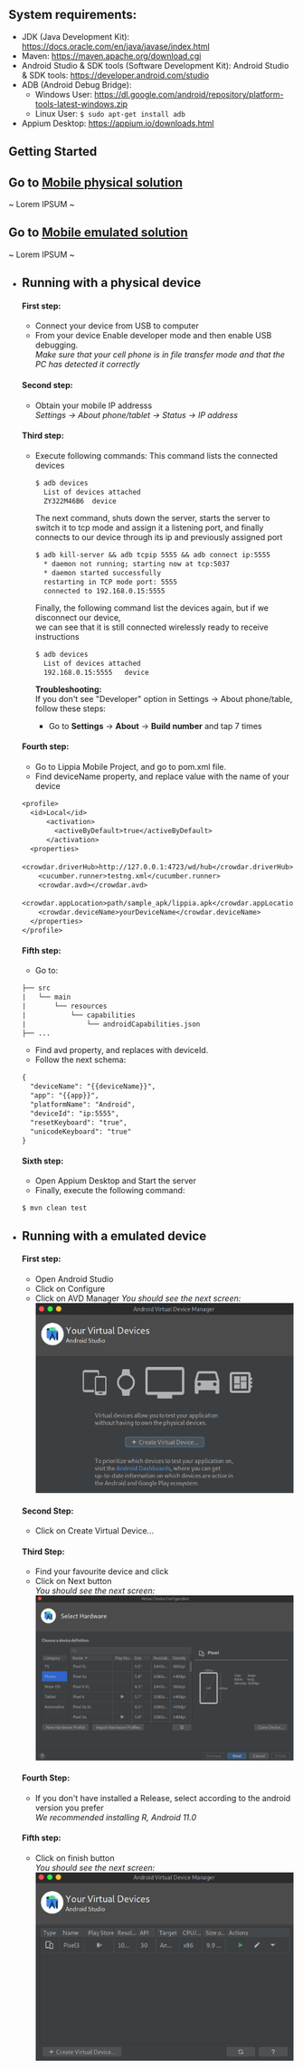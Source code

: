 ## System requirements:
+ JDK (Java Development Kit): https://docs.oracle.com/en/java/javase/index.html
+ Maven: https://maven.apache.org/download.cgi 
+ Android Studio & SDK tools (Software Development Kit): Android Studio & SDK tools: https://developer.android.com/studio
+ ADB (Android Debug Bridge): 
    - Windows User: https://dl.google.com/android/repository/platform-tools-latest-windows.zip
    - Linux User: ``$ sudo apt-get install adb``
+ Appium Desktop: https://appium.io/downloads.html

## Getting Started   

## Go to [Mobile physical solution](#running-with-a-physical-device)
~ Lorem IPSUM ~
## Go to [Mobile emulated solution](#running-with-a-emulated-device)
~ Lorem IPSUM ~

- ## Running with a physical device
  #### First step:
    - Connect your device from USB to computer
    - From your device
      Enable developer mode and then enable USB debugging.   
      _Make sure that your cell phone is in file transfer mode and that the PC has detected it correctly_   

  #### Second step:
    - Obtain your mobile IP addresss   
      _Settings -> About phone/tablet -> Status -> IP address_   
   
  #### Third step:
    - Execute following commands:
      This command lists the connected devices
      ```
      $ adb devices
        List of devices attached
        ZY322M46B6	device
      ``` 
      The next command, shuts down the server, starts the server to switch it to tcp mode and assign it   a listening port, and finally connects to our device through its ip and previously assigned port
      ```
      $ adb kill-server && adb tcpip 5555 && adb connect ip:5555
        * daemon not running; starting now at tcp:5037
        * daemon started successfully
        restarting in TCP mode port: 5555
        connected to 192.168.0.15:5555
      ```
      Finally, the following command list the devices again, but if we disconnect our device,    
      we can see that it is still connected wirelessly ready to receive instructions
      ```
      $ adb devices
        List of devices attached
        192.168.0.15:5555	device
      ```

      **Troubleshooting:**   
      If you don't see "Developer" option in Settings -> About phone/table, follow these steps:   
        - Go to **Settings** -> **About** -> **Build number** and tap 7 times   

  #### Fourth step:
    - Go to Lippia Mobile Project, and go to pom.xml file.
    - Find deviceName property, and replace value with the name of your device
    ```
    <profile>
      <id>Local</id>
          <activation>
            <activeByDefault>true</activeByDefault>
          </activation>
      <properties>
        <crowdar.driverHub>http://127.0.0.1:4723/wd/hub</crowdar.driverHub>
        <cucumber.runner>testng.xml</cucumber.runner>
        <crowdar.avd></crowdar.avd>
        <crowdar.appLocation>path/sample_apk/lippia.apk</crowdar.appLocation>
        <crowdar.deviceName>yourDeviceName</crowdar.deviceName>
      </properties>
    </profile>
    ```

  #### Fifth step:   
    - Go to:
    ```
    ├── src
    |   └── main
    |       └── resources
    |           └── capabilities
    |               └── androidCapabilities.json 
    ├── ...
    ```
    - Find avd property, and replaces with deviceId.   
    - Follow the next schema:
    ```
    {
      "deviceName": "{{deviceName}}",
      "app": "{{app}}",
      "platformName": "Android",
      "deviceId": "ip:5555",
      "resetKeyboard": "true",
      "unicodeKeyboard": "true"
    }
    ```

  #### Sixth step:
    - Open Appium Desktop and Start the server
    - Finally, execute the following command:   
    ```
    $ mvn clean test
    ```

- ## Running with a emulated device
  #### First step:
    - Open Android Studio
    - Click on Configure
    - Click on AVD Manager
      _You should see the next screen:_   
      ![AVD Manager screen](docs/img/AVDManagerMainScreen.png) 

  #### Second Step:
    - Click on Create Virtual Device...
  
  #### Third Step:
    - Find your favourite device and click
    - Click on Next button   
      _You should see the next screen:_   
      ![Virtual device configuration](docs/img/VirtualDeviceConfiguration.png)

  #### Fourth Step:
    - If you don't have installed a Release, select according to the android version you prefer   
    _We recommended installing R, Android 11.0_

  #### Fifth step:
    - Click on finish button   
      _You should see the next screen:_   
      ![Main Screen / Device installed](docs/img/AndroidVirtualDeviceManager.png)
  

